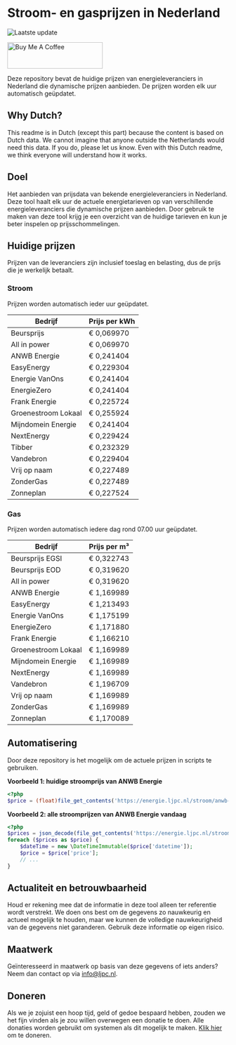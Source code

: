 # Stroom- en gasprijzen in Nederland

![Laatste update](https://img.shields.io/badge/laatste%20update-2025--08--04%2002%3A00%20CET-brightgreen)

<a href="https://www.buymeacoffee.com/Lars-" target="_blank"><img src="https://cdn.buymeacoffee.com/buttons/v2/default-orange.png" alt="Buy Me A Coffee" height="60" style="height: 60px !important;width: 217px !important;" ></a>

Deze repository bevat de huidige prijzen van energieleveranciers in Nederland die dynamische prijzen aanbieden. De prijzen worden elk uur automatisch geüpdatet.

## Why Dutch?

This readme is in Dutch (except this part) because the content is based on Dutch data. We cannot imagine that anyone outside the Netherlands would need this data. If you do, please let us know. Even with this Dutch readme, we think
everyone will understand how it works.

## Doel

Het aanbieden van prijsdata van bekende energieleveranciers in Nederland. Deze tool haalt elk uur de actuele energietarieven op van verschillende energieleveranciers die dynamische prijzen aanbieden. Door gebruik te maken van deze tool
krijg je een overzicht van de huidige tarieven en kun je beter inspelen op prijsschommelingen.

## Huidige prijzen

Prijzen van de leveranciers zijn inclusief toeslag en belasting, dus de prijs die je werkelijk betaalt.

### Stroom

Prijzen worden automatisch ieder uur geüpdatet.

 Bedrijf | Prijs per kWh 
---------|---------------
Beursprijs | € 0,069970
All in power | € 0,069970
ANWB Energie | € 0,241404
EasyEnergy | € 0,229304
Energie VanOns | € 0,241404
EnergieZero | € 0,241404
Frank Energie | € 0,225724
Groenestroom Lokaal | € 0,255924
Mijndomein Energie | € 0,241404
NextEnergy | € 0,229424
Tibber | € 0,232329
Vandebron | € 0,229404
Vrij op naam | € 0,227489
ZonderGas | € 0,227489
Zonneplan | € 0,227524


### Gas

Prijzen worden automatisch iedere dag rond 07.00 uur geüpdatet.

 Bedrijf | Prijs per m³ 
---------|--------------
Beursprijs EGSI | € 0,322743
Beursprijs EOD | € 0,319620
All in power | € 0,319620
ANWB Energie | € 1,169989
EasyEnergy | € 1,213493
Energie VanOns | € 1,175199
EnergieZero | € 1,171880
Frank Energie | € 1,166210
Groenestroom Lokaal | € 1,169989
Mijndomein Energie | € 1,169989
NextEnergy | € 1,169989
Vandebron | € 1,196709
Vrij op naam | € 1,169989
ZonderGas | € 1,169989
Zonneplan | € 1,170089


## Automatisering

Door deze repository is het mogelijk om de actuele prijzen in scripts te gebruiken.

**Voorbeeld 1: huidige stroomprijs van ANWB Energie**

```php
<?php
$price = (float)file_get_contents('https://energie.ljpc.nl/stroom/anwb-energie-nu.txt');

```

**Voorbeeld 2: alle stroomprijzen van ANWB Energie vandaag**

```php
<?php
$prices = json_decode(file_get_contents('https://energie.ljpc.nl/stroom/all-in-power-vandaag.json'),true);
foreach ($prices as $price) {
    $dateTime = new \DateTimeImmutable($price['datetime']);
    $price = $price['price'];
    // ...
}
```

## Actualiteit en betrouwbaarheid

Houd er rekening mee dat de informatie in deze tool alleen ter referentie wordt verstrekt. We doen ons best om de gegevens zo nauwkeurig en actueel mogelijk te houden, maar we kunnen de volledige nauwkeurigheid van de gegevens niet
garanderen. Gebruik deze informatie op eigen risico.

## Maatwerk

Geïnteresseerd in maatwerk op basis van deze gegevens of iets anders? Neem dan contact op
via [info@ljpc.nl](mailto:info@ljpc.nl?subject=Energie%20prijzen).

## Doneren

Als we je zojuist een hoop tijd, geld of gedoe bespaard hebben, zouden we het fijn vinden als je zou willen overwegen een
donatie te doen. Alle donaties worden gebruikt om systemen als dit mogelijk te
maken. [Klik hier](https://www.buymeacoffee.com/Lars-) om te doneren.
